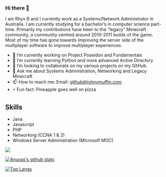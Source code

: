 ### Hi there 👋
I am Rhys B and I currently work as a Systems/Network Administrator in Australia. I am currently studying for a bachelor’s in computer science part-time. Primarily my contributions have been to the “legacy” Minecraft community, a community centred around 2010-2011 builds of the game. Most of my time has gone towards improving the server side of the multiplayer software to improve multiplayer experiences.

- 🔭 I’m currently working on Project Poseidon and Fundamentals
- 🌱 I’m currently learning Python and more advanced Active Directory
- 👯 I’m looking to collaborate on my various projects on my GitHub.
- 💬 Ask me about Systems Administration, Networking and Legacy Minecraft
- 📫 How to reach me: Email: github@johnymuffin.com
- ⚡ Fun fact: Pineapple goes well on pizza

Skills
------
- Java
- Javascript
- PHP
- Networking (CCNA 1 & 2)
- Windows Server Administration (Microsoft MOC)

![](https://komarev.com/ghpvc/?username=RhysB&color=blue)

[![Anurag's github stats](https://github-readme-stats.vercel.app/api?username=rhysb)](https://github.com/anuraghazra/github-readme-stats)

[![Top Langs](https://github-readme-stats.vercel.app/api/top-langs/?username=rhysb&layout=compact)](https://github.com/anuraghazra/github-readme-stats)
